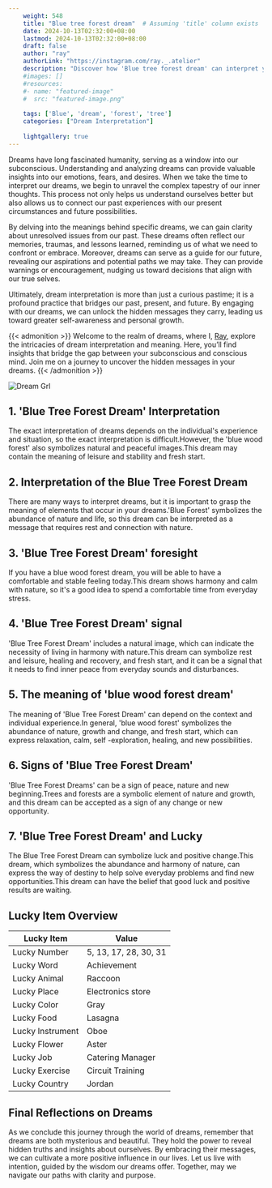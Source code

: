 ```yaml
---
    weight: 548
    title: "Blue tree forest dream"  # Assuming 'title' column exists
    date: 2024-10-13T02:32:00+08:00
    lastmod: 2024-10-13T02:32:00+08:00
    draft: false
    author: "ray"
    authorLink: "https://instagram.com/ray._.atelier"
    description: "Discover how 'Blue tree forest dream' can interpret your future and uncover its significant meanings in your life."
    #images: []
    #resources:
    #- name: "featured-image"
    #  src: "featured-image.png"
    
    tags: ['Blue', 'dream', 'forest', 'tree']
    categories: ["Dream Interpretation"]
    
    lightgallery: true
---
```

    
Dreams have long fascinated humanity, serving as a window into our subconscious. Understanding and analyzing dreams can provide valuable insights into our emotions, fears, and desires. When we take the time to interpret our dreams, we begin to unravel the complex tapestry of our inner thoughts. This process not only helps us understand ourselves better but also allows us to connect our past experiences with our present circumstances and future possibilities.

By delving into the meanings behind specific dreams, we can gain clarity about unresolved issues from our past. These dreams often reflect our memories, traumas, and lessons learned, reminding us of what we need to confront or embrace. Moreover, dreams can serve as a guide for our future, revealing our aspirations and potential paths we may take. They can provide warnings or encouragement, nudging us toward decisions that align with our true selves.

Ultimately, dream interpretation is more than just a curious pastime; it is a profound practice that bridges our past, present, and future. By engaging with our dreams, we can unlock the hidden messages they carry, leading us toward greater self-awareness and personal growth.

{{< admonition >}}
Welcome to the realm of dreams, where I, [Ray](https://instagram.com/ray._.atelier), explore the intricacies of dream interpretation and meaning. Here, you’ll find insights that bridge the gap between your subconscious and conscious mind. Join me on a journey to uncover the hidden messages in your dreams.
{{< /admonition >}}

![Dream Grl](https://cdn.pixabay.com/photo/2017/11/02/03/35/gothic-2910057_1280.jpg "Dream Grl")

## 1. 'Blue Tree Forest Dream' Interpretation
The exact interpretation of dreams depends on the individual's experience and situation, so the exact interpretation is difficult.However, the 'blue wood forest' also symbolizes natural and peaceful images.This dream may contain the meaning of leisure and stability and fresh start.

## 2. Interpretation of the Blue Tree Forest Dream
There are many ways to interpret dreams, but it is important to grasp the meaning of elements that occur in your dreams.'Blue Forest' symbolizes the abundance of nature and life, so this dream can be interpreted as a message that requires rest and connection with nature.

## 3. 'Blue Tree Forest Dream' foresight
If you have a blue wood forest dream, you will be able to have a comfortable and stable feeling today.This dream shows harmony and calm with nature, so it's a good idea to spend a comfortable time from everyday stress.

## 4. 'Blue Tree Forest Dream' signal
'Blue Tree Forest Dream' includes a natural image, which can indicate the necessity of living in harmony with nature.This dream can symbolize rest and leisure, healing and recovery, and fresh start, and it can be a signal that it needs to find inner peace from everyday sounds and disturbances.

## 5. The meaning of 'blue wood forest dream'
The meaning of 'Blue Tree Forest Dream' can depend on the context and individual experience.In general, 'blue wood forest' symbolizes the abundance of nature, growth and change, and fresh start, which can express relaxation, calm, self -exploration, healing, and new possibilities.

## 6. Signs of 'Blue Tree Forest Dream'
'Blue Tree Forest Dreams' can be a sign of peace, nature and new beginning.Trees and forests are a symbolic element of nature and growth, and this dream can be accepted as a sign of any change or new opportunity.

## 7. 'Blue Tree Forest Dream' and Lucky
The Blue Tree Forest Dream can symbolize luck and positive change.This dream, which symbolizes the abundance and harmony of nature, can express the way of destiny to help solve everyday problems and find new opportunities.This dream can have the belief that good luck and positive results are waiting.

## Lucky Item Overview
| Lucky Item          | Value              |
|---------------|--------------------|
| Lucky Number        | 5, 13, 17, 28, 30, 31  |
| Lucky Word          | Achievement |
| Lucky Animal        | Raccoon |
| Lucky Place         | Electronics store     |
| Lucky Color         | Gray     |
| Lucky Food          | Lasagna      |
| Lucky Instrument    | Oboe |
| Lucky Flower        | Aster    |
| Lucky Job           | Catering Manager       |
| Lucky Exercise      | Circuit Training  |
| Lucky Country       | Jordan    |


##  Final Reflections on Dreams

As we conclude this journey through the world of dreams, remember that dreams are both mysterious and beautiful. They hold the power to reveal hidden truths and insights about ourselves. By embracing their messages, we can cultivate a more positive influence in our lives. Let us live with intention, guided by the wisdom our dreams offer. Together, may we navigate our paths with clarity and purpose.
